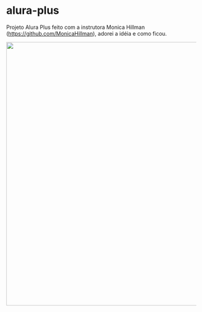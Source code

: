 # alura-plus

Projeto Alura Plus feito com a instrutora Monica Hillman (https://github.com/MonicaHillman), adorei a idéia e como ficou. 

<div align="center">
<img src="https://user-images.githubusercontent.com/128253022/236078733-7ae90d6a-9df6-416f-a4cc-720f979c802c.png" width="700px"/>
</div>

